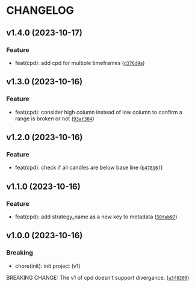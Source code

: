 # CHANGELOG



## v1.4.0 (2023-10-17)

### Feature

* feat(cpd): add cpd for multiple timeframes ([`d376d9a`](https://github.com/tradefreq/cpd_strategy/commit/d376d9a900cd225a39818f3b5395e8b1b638b1ed))


## v1.3.0 (2023-10-16)

### Feature

* feat(cpd): consider high column instead of low column to confirm a range is broken or not ([`93af304`](https://github.com/tradefreq/cpd_strategy/commit/93af3040819044e9cb9d20431be247073ad5a6dd))


## v1.2.0 (2023-10-16)

### Feature

* feat(cpd): check if all candles are below base line ([`b47816f`](https://github.com/tradefreq/cpd_strategy/commit/b47816f003f8d588e8e5248202e78c9daeb998ad))


## v1.1.0 (2023-10-16)

### Feature

* feat(cpd): add strategy_name as a new key to metadata ([`50feb97`](https://github.com/tradefreq/cpd_strategy/commit/50feb973b444ef20b83ee6a2d189566a378415f7))


## v1.0.0 (2023-10-16)

### Breaking

* chore(init): init project (v1)

BREAKING CHANGE: The v1 of cpd doesn&#39;t support divergance. ([`a3f8200`](https://github.com/tradefreq/cpd_strategy/commit/a3f82006abad17b0b638e4f28f80bb962a3a13ed))
